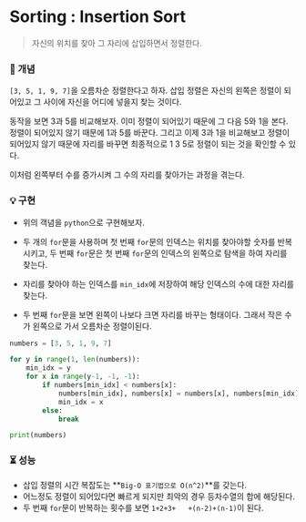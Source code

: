# Sorting : Insertion Sort

> 자신의 위치를 찾아 그 자리에 삽입하면서 정렬한다.



### :orange_book: 개념

`[3, 5, 1, 9, 7]`을 오름차순 정렬한다고 하자. 삽입 정렬은 자신의 왼쪽은 정렬이 되어있고 그 사이에 자신을 어디에 넣을지 찾는 것이다.

동작을 보면 3과 5를 비교해보자. 이미 정렬이 되어있기 때문에 그 다음 5와 1을 본다. 정렬이 되어있지 않기 때문에 1과 5를 바꾼다. 그리고 이제 3과 1을 비교해보고 정렬이 되어있지 않기 때문에 자리를 바꾸면 최종적으로 1 3 5로 정렬이 되는 것을 확인할 수 있다.

이처럼 왼쪽부터 수를 증가시켜 그 수의 자리를 찾아가는 과정을 겪는다.



### :bulb: 구현

- 위의 객념을 `python`으로 구현해보자.

- 두 개의 `for`문을 사용하며 첫 번째 `for`문의 인덱스는 위치를 찾아야할 숫자를 반복시키고, 두 번째 `for`문은 첫 번째 `for`문의 인덱스의 왼쪽으로 탐색을 하여 자리를 찾는다.
- 자리를 찾아야 하는 인덱스를 `min_idx`에 저장하여 해당 인덱스의 수에 대한 자리를 찾는다.
- 두 번째 `for`문을 보면 왼쪽이 나보다 크면 자리를 바꾸는 형태이다. 그래서 작은 수가 왼쪽으로 가서 오름차순 정렬이된다.

```python
numbers = [3, 5, 1, 9, 7]

for y in range(1, len(numbers)):
    min_idx = y
    for x in range(y-1, -1, -1):
        if numbers[min_idx] < numbers[x]:
            numbers[min_idx], numbers[x] = numbers[x], numbers[min_idx]
            min_idx = x
        else:
            break

print(numbers)
```



### :hourglass_flowing_sand: 성능

- 삽입 정렬의 시간 복잡도는 **`Big-O 표기법으로 O(n^2)`**를 갖는다.
- 어느정도 정렬이 되어있다면 빠르게 되지만 최악의 경우 등차수열의 합에 해당된다.
- 두 번째 `for`문이 반복하는 횟수를 보면 `1+2+3+   +(n-2)+(n-1)`이 된다.